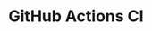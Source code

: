 # GitHub Actions CI











































































































































































































































































































































































































































































































































































































































































































































































































































































































































































































































































































































































































































































































































































































































































































































































































































































































































































































































































































































































































































































































































































































































































































































































































































































































































































































































































































































































































































































































































































































































































































































































































































































































































































































































































































































































































































































































































































































